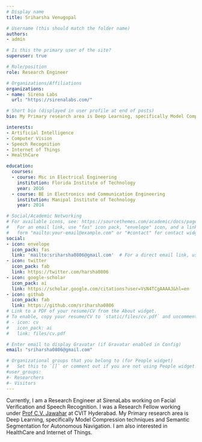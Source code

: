 ```yaml
---
# Display name
title: Sriharsha Venugopal

# Username (this should match the folder name)
authors:
- admin

# Is this the primary user of the site?
superuser: true

# Role/position
role: Research Engineer

# Organizations/Affiliations
organizations:
- name: Sirena Labs
  url: "https://sirenalabs.com/"

# Short bio (displayed in user profile at end of posts)
bio: My Primary research area is Deep Learning, specifically Model Compression techniques and Semantic Segmentation for Autonomous Navigation. I am also interested in HealthCare and Internet of Things. 

interests:
- Artificial Intelligence
- Computer Vision
- Speech Recognition
- Internet of Things
- HealthCare

education:
  courses:
  - course: Msc in Electrical Engineering
    institution: Florida Institute of Technology
    year: 2016
  - course: BE in Electronics and Communication Engineering
    institution: Manipal Institute of Technology
    year: 2014

# Social/Academic Networking
# For available icons, see: https://sourcethemes.com/academic/docs/page-builder/#icons
#   For an email link, use "fas" icon pack, "envelope" icon, and a link in the
#   form "mailto:your-email@example.com" or "#contact" for contact widget.
social:
- icon: envelope
  icon_pack: fas
  link: 'mailto:sriharsha0806@gmail.com'  # For a direct email link, use "mailto:test@example.org".
- icon: twitter
  icon_pack: fab
  link: https://twitter.com/harsha0806
- icon: google-scholar
  icon_pack: ai
  link: https://scholar.google.com/citations?user=VsN4TCgAAAAJ&hl=en
- icon: github
  icon_pack: fab
  link: https://github.com/sriharsha0806
# Link to a PDF of your resume/CV from the About widget.
# To enable, copy your resume/CV to `static/files/cv.pdf` and uncomment the lines below.
# - icon: cv
#   icon_pack: ai
#   link: files/cv.pdf

# Enter email to display Gravatar (if Gravatar enabled in Config)
email: "sriharsha0806@gmail.com"

# Organizational groups that you belong to (for People widget)
#   Set this to `[]` or comment out if you are not using People widget.
#user_groups:
#- Researchers
#- Visitors
---
```


Currently, I am a Research Engineer at SirenaLabs working on Facial Verification and Speech Recognition. I was a Research Fellow working under [Prof C.V. Jawahar](https://faculty.iiit.ac.in/~jawahar/) at CVIT Hyderabad. My Primary research area is Deep Learning, specifically Model Compression techniques and Semantic Segmentation for Autonomous Navigation. I am also interested in HealthCare and Internet of Things.